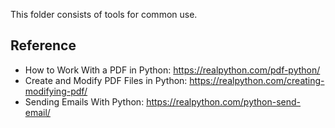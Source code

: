
This folder consists of tools for common use.


## Reference
- How to Work With a PDF in Python: https://realpython.com/pdf-python/
- Create and Modify PDF Files in Python: https://realpython.com/creating-modifying-pdf/
- Sending Emails With Python: https://realpython.com/python-send-email/
